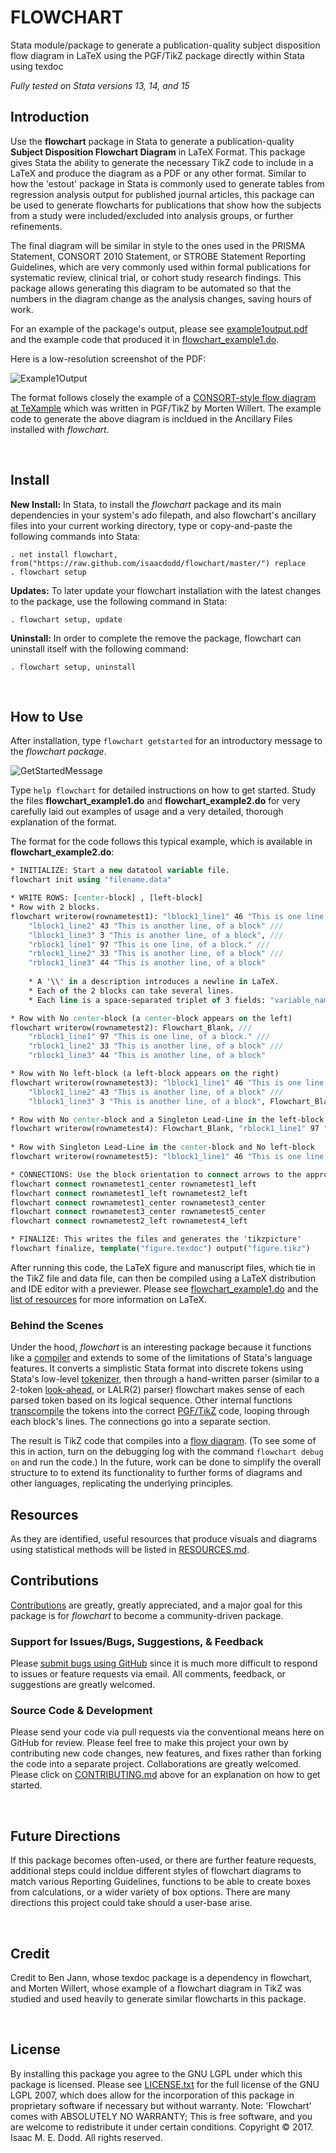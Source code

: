 FLOWCHART
=========

Stata module/package to generate a publication-quality subject disposition flow
diagram in LaTeX using the PGF/TikZ package directly within Stata using texdoc

*Fully tested on Stata versions 13, 14, and 15*

Introduction
------------

Use the **flowchart** package in Stata to generate a publication-quality
**Subject Disposition Flowchart Diagram** in LaTeX Format. This package gives
Stata the ability to generate the necessary TikZ code to include in a LaTeX and
produce the diagram as a PDF or any other format. Similar to how the 'estout'
package in Stata is commonly used to generate tables from regression analysis
output for published journal articles, this package can be used to generate
flowcharts for publications that show how the subjects from a study were
included/excluded into analysis groups, or further refinements.

The final diagram will be similar in style to the ones used in the PRISMA
Statement, CONSORT 2010 Statement, or STROBE Statement Reporting Guidelines,
which are very commonly used within formal publications for systematic review,
clinical trial, or cohort study research findings. This package allows
generating this diagram to be automated so that the numbers in the diagram
change as the analysis changes, saving hours of work.

For an example of the package's output, please see
[example1output.pdf](https://github.com/IsaacDodd/flowchart/blob/master/example1output.pdf)
and the example code that produced it in
[flowchart_example1.do](https://github.com/IsaacDodd/flowchart/blob/master/flowchart_example1.do).

Here is a low-resolution screenshot of the PDF:

![Example1Output](https://github.com/IsaacDodd/flowchart/blob/master/PreviousVersion/example1output.png)

The format follows closely the example of a [CONSORT-style flow diagram at
TeXample](http://www.texample.net/tikz/examples/consort-flowchart/) which was
written in PGF/TikZ by Morten Willert. The example code to generate the above
diagram is incldued in the Ancillary Files installed with *flowchart*.

 

Install
-------

**New Install:** In Stata, to install the *flowchart* package and its main
dependencies in your system's ado filepath, and also flowchart's ancillary files
into your current working directory, type or copy-and-paste the following
commands into Stata:

~~~~~~~~~~~~~~~~~~~~~~~~~~~~~~~~~~~~~~~~~~~~~~~~~~~~~~~~~~~~~~~~~~~~~~~~~~~~~~~~
. net install flowchart, from("https://raw.github.com/isaacdodd/flowchart/master/") replace
. flowchart setup
~~~~~~~~~~~~~~~~~~~~~~~~~~~~~~~~~~~~~~~~~~~~~~~~~~~~~~~~~~~~~~~~~~~~~~~~~~~~~~~~

**Updates:** To later update your flowchart installation with the latest changes
to the package, use the following command in Stata:

~~~~~~~~~~~~~~~~~~~~~~~~~~~~~~~~~~~~~~~~~~~~~~~~~~~~~~~~~~~~~~~~~~~~~~~~~~~~~~~~
. flowchart setup, update
~~~~~~~~~~~~~~~~~~~~~~~~~~~~~~~~~~~~~~~~~~~~~~~~~~~~~~~~~~~~~~~~~~~~~~~~~~~~~~~~

**Uninstall:** In order to complete the remove the package, flowchart can
uninstall itself with the following command:

~~~~~~~~~~~~~~~~~~~~~~~~~~~~~~~~~~~~~~~~~~~~~~~~~~~~~~~~~~~~~~~~~~~~~~~~~~~~~~~~
. flowchart setup, uninstall
~~~~~~~~~~~~~~~~~~~~~~~~~~~~~~~~~~~~~~~~~~~~~~~~~~~~~~~~~~~~~~~~~~~~~~~~~~~~~~~~

 

How to Use
----------

After installation, type `flowchart getstarted` for an introductory message to
the *flowchart package*.

![GetStartedMessage](https://github.com/IsaacDodd/flowchart/blob/master/PreviousVersion/GetStartedMessage.png)

Type `help flowchart` for detailed instructions on how to get started. Study the
files **flowchart_example1.do** and **flowchart_example2.do** for very carefully
laid out examples of usage and a very detailed, thorough explanation of the
format.

The format for the code follows this typical example, which is available in
**flowchart_example2.do**:

~~~~~~~~~~~~~~~~~~~~~~~~~~~~~~~~~~~~~~~~~~~~~~~~~~~~~~~~~~~~~~~~~~~~~~~~~~ stata
* INITIALIZE: Start a new datatool variable file.
flowchart init using "filename.data"

* WRITE ROWS: [center-block] , [left-block]
* Row with 2 blocks.
flowchart writerow(rownametest1): "lblock1_line1" 46 "This is one line, \\ of a block." ///
    "lblock1_line2" 43 "This is another line, of a block" ///
    "lblock1_line3" 3 "This is another line, of a block", ///
    "rblock1_line1" 97 "This is one line, of a block." ///
    "rblock1_line2" 33 "This is another line, of a block" ///
    "rblock1_line3" 44 "This is another line, of a block"
    
    * A '\\' in a description introduces a newline in LaTeX.
    * Each of the 2 blocks can take several lines.
    * Each line is a space-separated triplet of 3 fields: "variable_name" n_number "Descriptive text."

* Row with No center-block (a center-block appears on the left)
flowchart writerow(rownametest2): Flowchart_Blank, ///
    "rblock1_line1" 97 "This is one line, of a block." ///
    "rblock1_line2" 33 "This is another line, of a block" ///
    "rblock1_line3" 44 "This is another line, of a block"

* Row with No left-block (a left-block appears on the right)
flowchart writerow(rownametest3): "lblock1_line1" 46 "This is one line, \\ of a block." ///
    "lblock1_line2" 43 "This is another line, of a block" ///
    "lblock1_line3" 3 "This is another line, of a block", Flowchart_Blank

* Row with No center-block and a Singleton Lead-Line in the left-block
flowchart writerow(rownametest4): Flowchart_Blank, "rblock1_line1" 97 "This is one line, \\ of a block."
    
* Row with Singleton Lead-Line in the center-block and No left-block
flowchart writerow(rownametest5): "lblock1_line1" 46 "This is one line, \\ of a block.", Flowchart_Blank

* CONNECTIONS: Use the block orientation to connect arrows to the appropriate blocks
flowchart connect rownametest1_center rownametest1_left
flowchart connect rownametest1_left rownametest2_left
flowchart connect rownametest1_center rownametest3_center
flowchart connect rownametest3_center rownametest5_center
flowchart connect rownametest2_left rownametest4_left

* FINALIZE: This writes the files and generates the 'tikzpicture'
flowchart finalize, template("figure.texdoc") output("figure.tikz")
~~~~~~~~~~~~~~~~~~~~~~~~~~~~~~~~~~~~~~~~~~~~~~~~~~~~~~~~~~~~~~~~~~~~~~~~~~~~~~~~

After running this code, the LaTeX figure and manuscript files, which tie in the
TikZ file and data file, can then be compiled using a LaTeX distribution and IDE
editor with a previewer. Please see
[flowchart_example1.do](https://github.com/IsaacDodd/flowchart/blob/master/flowchart_example1.do)
and the [list of
resources](https://github.com/IsaacDodd/flowchart/blob/master/RESOURCES.md) for
more information on LaTeX.

### Behind the Scenes

Under the hood, *flowchart* is an interesting package because it functions like
a [compiler](https://en.wikipedia.org/wiki/Compiler) and extends to some of the
limitations of Stata's language features. It converts a simplistic Stata format
into discrete tokens using Stata's low-level
[tokenizer](https://en.wikipedia.org/wiki/Lexical_analysis), then through a
hand-written parser (similar to a 2-token
[look-ahead](https://en.wikipedia.org/wiki/LALR_parser), or LALR(2) parser)
flowchart makes sense of each parsed token based on its logical sequence. Other
internal functions
[transcompile](https://en.wikipedia.org/wiki/Source-to-source_compiler) the
tokens into the correct [PGF/TikZ](https://en.wikipedia.org/wiki/PGF/TikZ) code,
looping through each block's lines. The connections go into a separate section.

The result is TikZ code that compiles into a [flow
diagram](https://en.wikipedia.org/wiki/Flowchart). (To see some of this in
action, turn on the debugging log with the command `flowchart debug on` and run
the code.) In the future, work can be done to simplify the overall structure to
to extend its functionality to further forms of diagrams and other languages,
replicating the underlying principles.

Resources
---------

As they are identified, useful resources that produce visuals and diagrams using
statistical methods will be listed in
[RESOURCES.md](https://github.com/IsaacDodd/flowchart/blob/master/RESOURCES.md).

Contributions
-------------

[Contributions](https://github.com/IsaacDodd/flowchart/blob/master/CONTRIBUTING.md)
are greatly, greatly appreciated, and a major goal for this package is for
*flowchart* to become a community-driven package.

### Support for Issues/Bugs, Suggestions, & Feedback

Please [submit bugs using
GitHub](https://github.com/IsaacDodd/flowchart/issues/new/) since it is much
more difficult to respond to issues or feature requests via email. All comments,
feedback, or suggestions are greatly welcomed.

### Source Code & Development

Please send your code via pull requests via the conventional means here on
GitHub for review. Please feel free to make this project your own by
contributing new code changes, new features, and fixes rather than forking the
code into a separate project. Collaborations are greatly welcomed. Please click
on
[CONTRIBUTING.md](https://github.com/IsaacDodd/flowchart/blob/master/CONTRIBUTING.md#contributions)
above for an explanation on how to get started.

 

Future Directions
-----------------

If this package becomes often-used, or there are further feature requests,
additional steps could incldue different styles of flowchart diagrams to match
various Reporting Guidelines, functions to be able to create boxes from
calculations, or a wider variety of box options. There are many directions this
project could take should a user-base arise.

 

Credit
------

Credit to Ben Jann, whose texdoc package is a dependency in flowchart, and
Morten Willert, whose example of a flowchart diagram in TikZ was studied and
used heavily to generate similar flowcharts in this package.

 

License
-------

By installing this package you agree to the GNU LGPL under which this package is
licensed. Please see
[LICENSE.txt](https://github.com/IsaacDodd/flowchart/blob/master/LICENSE.txt)
for the full license of the GNU LGPL 2007, which does allow for the
incorporation of this package in proprietary software if necessary but without
warranty. Note: 'Flowchart' comes with ABSOLUTELY NO WARRANTY; This is free
software, and you are welcome to redistribute it under certain conditions.
Copyright © 2017. Isaac M. E. Dodd. All rights reserved.
